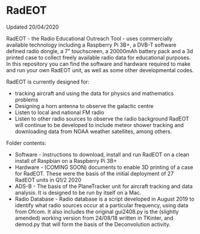 # RadEOT

Updated 20/04/2020

RadEOT - the Radio Educational Outreach Tool - uses commercially available technology including a Raspberry Pi 3B+, a DVB-T software defined radio dongle, a 7" touchscreen, a 20000mAh battery pack and a 3d printed case to collect freely available radio data for educational purposes. In this repository you can find the software and hardware required to make and run your own RadEOT unit, as well as some other developmental codes. 

RadEOT is currently designed for:
- tracking aircraft and using the data for physics and mathematics problems
- Designing a horn antenna to observe the galactic centre
- Listen to local and national FM radio
- Listen to other radio sources to observe the radio background
RadEOT will continue to be developed to include meteor shower tracking and downloading data from NOAA weather satellites, among others.

Folder contents:
- Software - instructions to download, install and run RadEOT on a clean install of Raspbian on a Raspberry Pi 3B+
- Hardware - (COMING SOON) documents to enable 3D printing of a case for RadEOT. These were the basis of the initial deployment of 27 RadEOT units in Q1/2 2020
- ADS-B - The basis of the PlaneTracker unit for aircraft tracking and data analysis. It is designed to be run by itself on a Mac.
- Radio Database - Radio database is a script developed in August 2019 to identify what radio sources occur at a particular frequency, using data from Ofcom. It also includes the original gui2408.py is the (slightly amended) working version from 24/08/18 written in TKinter, and demod.py that will form the basis of the Deconvolution activity.
